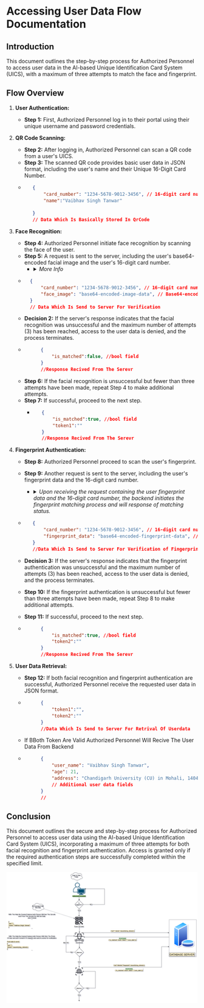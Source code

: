 # Accessing User Data Flow Documentation

## Introduction

This document outlines the step-by-step process for Authorized Personnel to access user data in the AI-based Unique Identification Card System (UICS), with a maximum of three attempts to match the face and fingerprint.

## Flow Overview

1. **User Authentication:**
   - **Step 1:** First, Authorized Personnel log in to their portal using their unique username and password credentials.

2. **QR Code Scanning:**
   - **Step 2:** After logging in, Authorized Personnel can scan a QR code from a user's UICS.
   - **Step 3:** The scanned QR code provides basic user data in JSON format, including the user's name and their Unique 16-Digit Card Number.
   - ``` Json
        {
            "card_number": "1234-5678-9012-3456", // 16-digit card number,
            "name":"Vaibhav Singh Tanwar"
            
        }
        // Data Which Is Basically Stored In QrCode
     ```

3. **Face Recognition:**
   - **Step 4:** Authorized Personnel initiate face recognition by scanning the face of the user.
   - **Step 5:** A request is sent to the server, including the user's base64-encoded facial image and the user's 16-digit card number.
     -    <details>
          <summary><i>More Info</i></summary>
          Authorized Personnel initiate face recognition by scanning the user's facial image, which is then sent as a base64-encoded data along with the user's 16-digit card number to the server. The server performs facial recognition by comparing the scanned image with the stored reference data, determining whether there is a match. A successful match grants access, while an unsuccessful match results in denial. This step enhances security by ensuring that the user's facial features are accurately verified before proceeding with the authentication process.
          </details>
    - ``` Json
        {
            "card_number": "1234-5678-9012-3456", // 16-digit card number,
            "face_image": "base64-encoded-image-data", // Base64-encoded
        }
        // Data Which Is Send to Server For Verification
      ```
   - **Decision 2:** If the server's response indicates that the facial recognition was unsuccessful and the maximum number of attempts (3) has been reached, access to the user data is denied, and the process terminates.
   -  ```json
            {
                "is_matched":false, //bool field
            }
            //Response Recived From The Serevr
        ```
   - **Step 6:** If the facial recognition is unsuccessful but fewer than three attempts have been made, repeat Step 4 to make additional attempts.
   - **Step 7:** If successful, proceed to the next step.
      -  ```json
            {
                "is_matched":true, //bool field
                "token1":""
            }
            //Response Recived From The Serevr
         ```


4. **Fingerprint Authentication:**
   - **Step 8:** Authorized Personnel proceed to scan the user's fingerprint.
   - **Step 9:** Another request is sent to the server, including the user's fingerprint data and the 16-digit card number.
      -   <details>
          <summary><i>Upon receiving the request containing the user fingerprint data and the 16-digit card number, the backend initiates the fingerprint matching process and will response of matching status.</i></summary>
          <b>upon receiving the fingerprint authentication request in the backend, the server begins by parsing the request to extract the user's fingerprint data and the associated 16-digit card number. It then identifies the user using the card number and retrieves the stored reference fingerprint data for that user. A specialized fingerprint matching algorithm is applied to compare the provided fingerprint data with the stored reference data, with consideration for a predefined matching threshold. If the provided fingerprint closely matches the reference data and meets or exceeds the threshold, a positive authentication response is generated. Otherwise, a negative response is generated, indicating a failed authentication attempt. The outcome is logged, and if successful, the user's data is retrieved for further processing.</b>
          </details>

   - ```json
        {
            "card_number": "1234-5678-9012-3456", // 16-digit card number
            "fingerprint_data": "base64-encoded-fingerprint-data", // Base64-encoded fingerprint data
        }
        //Data Which Is Send to Server For Verification of Fingerprint

     ```
   - **Decision 3:** If the server's response indicates that the fingerprint authentication was unsuccessful and the maximum number of attempts (3) has been reached, access to the user data is denied, and the process terminates.
   - **Step 10:** If the fingerprint authentication is unsuccessful but fewer than three attempts have been made, repeat Step 8 to make additional attempts.
   - **Step 11:** If successful, proceed to the next step.
   -  ```json
            {
                "is_matched":true, //bool field
                "token2":""
            }
            //Response Recived From The Serevr
        ```

5. **User Data Retrieval:**
   - **Step 12:** If both facial recognition and fingerprint authentication are successful, Authorized Personnel receive the requested user data in JSON format.
   -  ```json
            {
                "token1":"",
                "token2":""
            }
            //Data Which Is Send to Server For Retrival Of Userdata

        ```
   - If BBoth Token Are Valid Authorized Personnel Will Recive The User Data From Backend
   -  ```json
            {
                "user_name": "Vaibhav Singh Tanwar",
                "age": 21,
                "address": "Chandigarh University (CU) in Mohali, 140413 Punjab, India.",
                // Additional user data fields
            }
            //
        ```
## Conclusion

This document outlines the secure and step-by-step process for Authorized Personnel to access user data using the AI-based Unique Identification Card System (UICS), incorporating a maximum of three attempts for both facial recognition and fingerprint authentication. Access is granted only if the required authentication steps are successfully completed within the specified limit.

![flowchart.png](flowchart.png)
